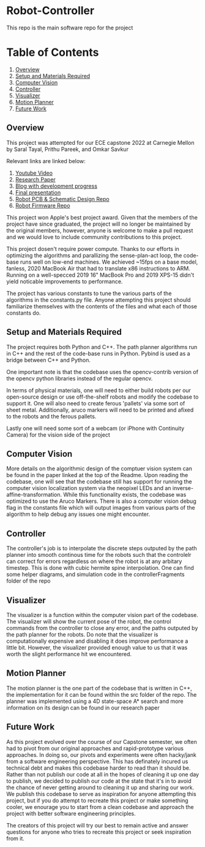 # Robot-Controller

This repo is the main software repo for the project

# Table of Contents
1. [Overview](#overview)
2. [Setup and Materials Required](#setup-and-materials-required)
3. [Computer Vision](#computer-vision)
4. [Controller](#controller)
5. [Visualizer](#visualizer)
6. [Motion Planner](#motion-planner)
7. [Future Work](#future-work)


## Overview

This project was attempted for our ECE capstone 2022 at Carnegie Mellon by Saral Tayal, Prithu Pareek, and Omkar Savkur

Relevant links are linked below: 
1. [Youtube Video](https://youtu.be/t8D64Lbh2YY)
2. [Research Paper](literature/report.pdf)
3. [Blog with development progress](http://course.ece.cmu.edu/~ece500/projects/f22-teama2/)
4. [Final presentation](literature/finalPresentation.pdf)
5. [Robot PCB & Schematic Design Repo](https://github.com/PARROT-Capstone/Robot-Design)
6. [Robot Firmware Repo](https://github.com/PARROT-Capstone/Robot-Firmware/blob/main/README.md)

This project won Apple's best project award. Given that the members of the project have since graduated, the project will no longer be maintained by the original members, however, anyone is welcome to make a pull request and we would love to include community contributions to this project.

This project dosen't require power compute. Thanks to our efforts in optimizing the algorithms and parallizing the sense-plan-act loop, the code-base runs well on low-end machines. We achieved ~15fps on a base model, fanless, 2020 MacBook Air that had to translate x86 instructions to ARM. Running on a well-specced 2019 16" MacBook Pro and 2019 XPS-15 didn't yield noticable improvements to performance. 

The project has various constants to tune the various parts of the algorithms in the constants.py file. Anyone attempting this project should familiarize themselves with the contents of the files and what each of those constants do.

## Setup and Materials Required

The project requires both Python and C++. The path planner algorithms run in C++ and the rest of the code-base runs in Python. Pybind is used as a bridge between C++ and Python.

One important note is that the codebase uses the opencv-contrib version of the opencv python libraries instead of the regular opencv.

In terms of physical materials, one will need to either build robots per our open-source design or use off-the-shelf robots and modify the codebase to support it. One will also need to create ferous 'pallets' via some sort of sheet metal. Additionally, aruco markers will need to be printed and afixed to the robots and the ferous pallets.

Lastly one will need some sort of a webcam (or iPhone with Continuity Camera) for the vision side of the project

## Computer Vision

More details on the algorithmic design of the comptuer vision system can be found in the paper linked at the top of the Readme. Upon reading the codebase, one will see that the codebase still has support for running the computer vision localization system via the neopixel LEDs and an inverse-affine-transformation. While this functionality exists, the codebase was optimized to use the Aruco Markers. There is also a computer vision debug flag in the constants file which will output images from various parts of the algorithm to help debug any issues one might encounter. 

## Controller

The controller's job is to interpolate the discrete steps outputed by the path planner into smooth continous time for the robots such that the controlelr can correct for errors regardless on where the robot is at any arbitary timestep. This is done with cubic hermite spine interpolation. One can find some helper diagrams, and simulation code in the controllerFragments folder of the repo

## Visualizer
The visualizer is a function within the computer vision part of the codebase. The visualizer will show the current pose of the robot, the control commands from the controller to close any error, and the paths outputed by the path planner for the robots. Do note that the visualizer is computationally expensive and disabling it does improve performance a little bit. However, the visualizer provided enough value to us that it was worth the slight performance hit we encountered.

## Motion Planner
The motion planner is the one part of the codebase that is written in C++, the implementation for it can be found within the src folder of the repo. The planner was implemented using a 4D state-space A* search and more information on its design can be found in our research paper

## Future Work

As this project evolved over the course of our Capstone semester, we often had to pivot from our original approaches and rapid-prototype various approaches. In doing so, our pivots and experiments were often hacky/jank from a software engineering perspective. This has definately incured us technical debt and makes this codebase harder to read than it should be. Rather than not publish our code at all in the hopes of cleaning it up one day to publish, we decided to publish our code at the state that it's in to avoid the chance of never getting around to cleaning it up and sharing our work. We publish this codebase to serve as inspiration for anyone attempting this project, but if you do attempt to recreate this project or make something cooler, we enourage you to start from a clean codebase and approach the project with better software engineering principles. 

The creators of this project will try our best to remain active and answer questions for anyone who tries to recreate this project or seek inspiration from it.
